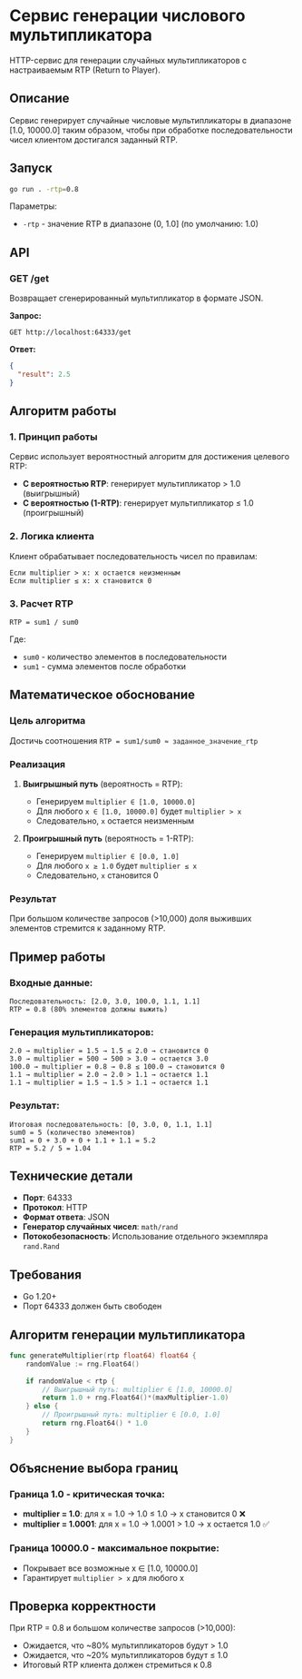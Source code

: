 # Сервис генерации числового мультипликатора

HTTP-сервис для генерации случайных мультипликаторов с настраиваемым RTP (Return to Player).

## Описание

Сервис генерирует случайные числовые мультипликаторы в диапазоне [1.0, 10000.0] таким образом, чтобы при обработке последовательности чисел клиентом достигался заданный RTP.

## Запуск

```bash
go run . -rtp=0.8
```

Параметры:
- `-rtp` - значение RTP в диапазоне (0, 1.0] (по умолчанию: 1.0)

## API

### GET /get

Возвращает сгенерированный мультипликатор в формате JSON.

**Запрос:**
```
GET http://localhost:64333/get
```

**Ответ:**
```json
{
  "result": 2.5
}
```

## Алгоритм работы

### 1. Принцип работы

Сервис использует вероятностный алгоритм для достижения целевого RTP:

- **С вероятностью RTP**: генерирует мультипликатор > 1.0 (выигрышный)
- **С вероятностью (1-RTP)**: генерирует мультипликатор ≤ 1.0 (проигрышный)

### 2. Логика клиента

Клиент обрабатывает последовательность чисел по правилам:

```
Если multiplier > x: x остается неизменным
Если multiplier ≤ x: x становится 0
```

### 3. Расчет RTP

```
RTP = sum1 / sum0
```

Где:
- `sum0` - количество элементов в последовательности
- `sum1` - сумма элементов после обработки

## Математическое обоснование

### Цель алгоритма

Достичь соотношения `RTP = sum1/sum0 ≈ заданное_значение_rtp`

### Реализация

1. **Выигрышный путь** (вероятность = RTP):
   - Генерируем `multiplier ∈ [1.0, 10000.0]`
   - Для любого `x ∈ [1.0, 10000.0]` будет `multiplier > x`
   - Следовательно, `x` остается неизменным

2. **Проигрышный путь** (вероятность = 1-RTP):
   - Генерируем `multiplier ∈ [0.0, 1.0]`
   - Для любого `x ≥ 1.0` будет `multiplier ≤ x`
   - Следовательно, `x` становится 0

### Результат

При большом количестве запросов (>10,000) доля выживших элементов стремится к заданному RTP.

## Пример работы

### Входные данные:
```
Последовательность: [2.0, 3.0, 100.0, 1.1, 1.1]
RTP = 0.8 (80% элементов должны выжить)
```

### Генерация мультипликаторов:
```
2.0 → multiplier = 1.5 → 1.5 ≤ 2.0 → становится 0
3.0 → multiplier = 500 → 500 > 3.0 → остается 3.0
100.0 → multiplier = 0.8 → 0.8 ≤ 100.0 → становится 0
1.1 → multiplier = 2.0 → 2.0 > 1.1 → остается 1.1
1.1 → multiplier = 1.5 → 1.5 > 1.1 → остается 1.1
```

### Результат:
```
Итоговая последовательность: [0, 3.0, 0, 1.1, 1.1]
sum0 = 5 (количество элементов)
sum1 = 0 + 3.0 + 0 + 1.1 + 1.1 = 5.2
RTP = 5.2 / 5 = 1.04
```

## Технические детали

- **Порт**: 64333
- **Протокол**: HTTP
- **Формат ответа**: JSON
- **Генератор случайных чисел**: `math/rand` 
- **Потокобезопасность**: Использование отдельного экземпляра `rand.Rand`

## Требования

- Go 1.20+
- Порт 64333 должен быть свободен

## Алгоритм генерации мультипликатора

```go
func generateMultiplier(rtp float64) float64 {
    randomValue := rng.Float64()
    
    if randomValue < rtp {
        // Выигрышный путь: multiplier ∈ [1.0, 10000.0]
        return 1.0 + rng.Float64()*(maxMultiplier-1.0)
    } else {
        // Проигрышный путь: multiplier ∈ [0.0, 1.0]
        return rng.Float64() * 1.0
    }
}
```

## Объяснение выбора границ

### Граница 1.0 - критическая точка:
- **multiplier = 1.0**: для x = 1.0 → 1.0 ≤ 1.0 → x становится 0 ❌
- **multiplier = 1.0001**: для x = 1.0 → 1.0001 > 1.0 → x остается 1.0 ✅

### Граница 10000.0 - максимальное покрытие:
- Покрывает все возможные x ∈ [1.0, 10000.0]
- Гарантирует `multiplier > x` для любого x

## Проверка корректности

При RTP = 0.8 и большом количестве запросов (>10,000):
- Ожидается, что ~80% мультипликаторов будут > 1.0
- Ожидается, что ~20% мультипликаторов будут ≤ 1.0
- Итоговый RTP клиента должен стремиться к 0.8
```

